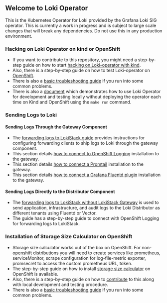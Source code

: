 ## Welcome to Loki Operator

This is the Kubernetes Operator for Loki provided by the Grafana Loki SIG operator. This is currently a work in progress and is subject to large scale changes that will break any dependencies. Do not use this in any production environment.

### Hacking on Loki Operator on kind or OpenShift

* If you want to contribute to this repository, you might need a step-by-step guide on how to start [hacking on Loki-operator with kind](https://github.com/grafana/loki/blob/master/operator/docs/hack_loki_operator.md#hacking-on-loki-operator-using-kind).
* Also, there is a step-by-step guide on how to test Loki-operator on [OpenShift](https://github.com/grafana/loki/blob/master/operator/docs/hack_loki_operator.md#hacking-on-loki-operator-on-openshift).
* There is also a [basic troubleshooting guide](https://github.com/grafana/loki/blob/master/operator/docs/hack_loki_operator.md#basic-troubleshooting-on-hacking-on-loki-operator) if you run into some common problems.
* There is also a [document](https://github.com/grafana/loki/blob/master/operator/docs/hack_operator_make_run.md) which demonstrates how to use Loki Operator for development and testing locally without deploying the operator each time on Kind and OpenShift using the `make run` command.

### Sending Logs to Loki

#### Sending Logs Through the Gateway Component

* The [forwarding logs to LokiStack guide](https://github.com/grafana/loki/tree/master/operator/docs/forwarding_logs_to_gateway.md) provides instructions for configuring forwarding clients to ship logs to Loki through the gateway component.
* This section details [how to connect to OpenShift Logging](https://github.com/grafana/loki/tree/master/operator/docs/forwarding_logs_to_gateway.md#openshift-logging) installation to the gateway.
* This section details [how to connect a Promtail](https://github.com/grafana/loki/tree/master/operator/docs/forwarding_logs_to_gateway.md#promtail) installation to the gateway.
* This section details [how to connect a Grafana Fluentd plugin](https://github.com/grafana/loki/tree/master/operator/docs/forwarding_logs_to_gateway.md#fluentd) installation to the gateway.

#### Sending Logs Directly to the Distributor Component

* The [forwarding logs to LokiStack without LokiStack Gateway](https://github.com/grafana/loki/tree/master/operator/docs/forwarding_logs_without_gateway.md) is used to send application, infrastructure, and audit logs to the Loki Distributor as different tenants using Fluentd or Vector.
* The guide has a step-by-step guide to connect with OpenShift Logging for forwarding logs to LokiStack.

### Installation of Storage Size Calculator on OpenShift

* Storage size calculator works out of the box on OpenShift. For non-openshift distributions you will need to create services like prometheus, serviceMonitor, scrape configuration for log-file-metric exporter, promsecret to access the custom prometheus URL, token.
* The step-by-step guide on how to install [storage size calculator](https://github.com/grafana/loki/blob/master/operator/docs/storage_size_calculator.md) on OpenShift is available.
* Also, there is a step-by-step guide on how to [contribute](https://github.com/grafana/loki/blob/master/operator/docs/storage_size_calculator.md#contribution) to this along with local development and testing procedure.
* There is also a [basic troubleshooting guide](https://github.com/grafana/loki/blob/master/operator/docs/storage_size_calculator.md#troubleshooting) if you run into some common problems.

